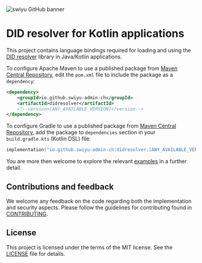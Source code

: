 ![swiyu GitHub banner](https://github.com/swiyu-admin-ch/swiyu-admin-ch.github.io/blob/main/assets/images/github-banner.jpg)

# DID resolver for Kotlin applications

This project contains language bindings required for loading and using the [DID resolver](https://github.com/swiyu-admin-ch/didresolver) library in Java/Kotlin applications.

To configure Apache Maven to use a published package from [Maven Central Repository](https://repo1.maven.org/maven2/io/github/swiyu-admin-ch/didresolver),
edit the `pom.xml` file to include the package as a `dependency`:

```xml
<dependency>
    <groupId>io.github.swiyu-admin-ch</groupId>
    <artifactId>didresolver</artifactId>
    <!--version>[ANY_AVAILABLE_VERSION]</version-->
</dependency>
```

To configure Gradle to use a published package from [Maven Central Repository](https://repo1.maven.org/maven2/io/github/swiyu-admin-ch/didresolver),
add the package to `dependencies` section in your `build.gradle.kts` (Kotlin DSL) file:

```kotlin
implementation("io.github.swiyu-admin-ch:didresolver:[ANY_AVAILABLE_VERSION]")
```

You are more then welcome to explore the relevant [examples](https://github.com/swiyu-admin-ch/didresolver-examples) in a further detail.

## Contributions and feedback

We welcome any feedback on the code regarding both the implementation and security aspects. Please follow the guidelines for contributing found in [CONTRIBUTING](./CONTRIBUTING.md).

## License

This project is licensed under the terms of the MIT license. See the [LICENSE](./LICENSE.md) file for details.
